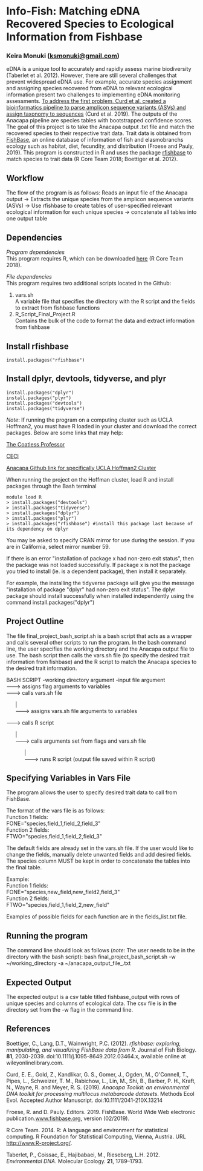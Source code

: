 # Info-Fish: Matching eDNA Recovered Species to Ecological Information from Fishbase
### Keira Monuki (ksmonuki@gmail.com)
eDNA is a unique tool to accurately and rapidly assess marine biodiversity (Taberlet et al. 2012). However, there are still several challenges that prevent widespread eDNA use. For example, accurate species assignment and assigning species recovered from eDNA to  relevant ecological information present two challenges to implementing eDNA monitoring assessments. [To address the first problem, Curd et al. created a bioinformatics pipeline to parse amplicon sequence variants (ASVs) and assign taxonomy to sequences](https://github.com/limey-bean/Anacapa) (Curd et al. 2019). The outputs of the Anacapa pipeline are species tables with bootstrapped confidence scores. The goal of this project is to take the Anacapa output .txt file and match the recovered species to their respective trait data. Trait data is obtained from [FishBase](https://www.fishbase.se/search.php), an online database of information of fish and elasmobranchs ecology such as habitat, diet, fecundity, and distribution (Froese and Pauly, 2019). This program is constructed in R and uses the package [rfishbase](https://cran.r-project.org/web/packages/rfishbase/rfishbase.pdf) to match species to trait data (R Core Team 2018; Boettiger et al. 2012).

## Workflow

The flow of the program is as follows:
Reads an input file of the Anacapa output -> Extracts the unique species from the amplicon sequence variants (ASVs) -> Use rfishbase to create tables of user-specified relevant ecological information for each unique species -> concatenate all tables into one output table

## Dependencies

*Program dependencies*    <br />
This program requires R, which can be downloaded [here](https://www.r-project.org/) (R Core Team 2018).  

*File dependencies*    <br />
This program requires two additional scripts located in the Github:   <br />
1. vars.sh    <br />
A variable file that specifies the directory with the R script and the fields to extract from fishbase functions   <br />
2. R_Script_Final_Project.R   <br />
Contains the bulk of the code to format the data and extract information from fishbase

## Install rfishbase

``` {r}
install.packages("rfishbase")
```
## Install dplyr, devtools, tidyverse, and plyr

```{r}
install.packages("dplyr")
install.packages("plyr")
install.packages("devtools")
install.packages("tidyverse")
```
*Note*: If running the program on a computing cluster such as UCLA Hoffman2, you must have R loaded in your cluster and download the correct packages. Below are some links that may help:

[The Coatless Professor](https://thecoatlessprofessor.com/programming/working-with-r-on-a-cluster/)

[CECI](https://support.ceci-hpc.be/doc/_contents/Software/R/r_packages.html)

[Anacapa Github link for specifically UCLA Hoffman2 Cluster](https://github.com/limey-bean/Anacapa)   <br />

When running the project on the Hoffman cluster, load R and install packages through the Bash terminal

```{r}
module load R
> install.packages("devtools")
> install.packages("tidyverse")
> install.packages("dplyr")
> install.packages("plyr")
> install.packages("rfishbase") #install this package last because of its dependency on dplyr
```
You may be asked to specify CRAN mirror for use during the session. If you are in California, select mirror number 59.

If there is an error "installation of package x had non-zero exit status", then the package was not loaded successfully. If package x is not the package you tried to install (ie. is a dependent package), then install it separately.  <br />

For example, the installing the tidyverse package will give you the message "installation of package "dplyr" had non-zero exit status". The dplyr package should install successfully when installed independently using the command install.packages("dplyr")

## Project Outline

The file final_project_bash_script.sh is a bash script that acts as a wrapper and calls several other scripts to run the program. In the bash command line, the user specifies the working directory and the Anacapa output file to use. The bash script then calls the vars.sh file (to specify the desired trait information from fishbase) and the R script to match the Anacapa species to the desired trait information.

BASH SCRIPT -working directory argument -input file argument   <br />
---> assigns flag arguments to variables    <br />
---> calls vars.sh file    <br />
<ol>
  |     <br />
  ---> assigns vars.sh file arguments to variables    <br />
</ol>  
---> calls R script    <br />
<ol>
  |    <br />
  ---> calls arguments set from flags and vars.sh file   <br />
  <ol>
  |    <br />
  ---> runs R script (output file saved within R script)    <br />
  </ol>
</ol>

## Specifying Variables in Vars File

The program allows the user to specify desired trait data to call from FishBase.

The format of the vars file is as follows:   <br />
Function 1 fields:    <br />
FONE="species,field_1,field_2,field_3"   <br />
Function 2 fields:    <br />
FTWO="species,field_1,field_2,field_3"   <br />

The default fields are already set in the vars.sh file. If the user would like to change the fields, manually delete unwanted fields and add desired fields. The species column MUST be kept in order to concatenate the tables into the final table.

Example:   <br />
Function 1 fields:    <br />
FONE="species,new_field,new_field2,field_3"    <br />
Function 2 fields:    <br />
FTWO="species,field_1,field_2,new_field"   <br />

Examples of possible fields for each function are in the fields_list.txt file.

## Running the program

The command line should look as follows (*note*: The user needs to be in the directory with the bash script):
bash final_project_bash_script.sh -w ~/working_directory -a ~/anacapa_output_file_.txt  <br />

## Expected Output

The expected output is a csv table titled fishbase_output with rows of unique species and columns of ecological data. The csv file is in the directory set from the -w flag in the command line.   <br />

## References

Boettiger, C., Lang, D.T., Wainwright, P.C. (2012). *rfishbase: exploring, manipulating, and visualizing FishBase data from R*. Journal of Fish Biology. **81**, 2030-2039. doi:10.1111/j.1095-8649.2012.03464.x, available online at wileyonlinelibrary.com.

Curd, E. E., Gold, Z., Kandlikar, G. S., Gomer, J., Ogden, M., O'Connell, T., Pipes, L., Schweizer, T. M., Rabichow, L., Lin, M., Shi, B., Barber, P. H., Kraft, N., Wayne, R. and Meyer, R. S. (2019). *Anacapa Toolkit: an environmental DNA toolkit for processing multilocus metabarcode datasets*. Methods Ecol Evol. Accepted Author Manuscript. doi:10.1111/2041-210X.13214

Froese, R. and D. Pauly. Editors. 2019. FishBase. World Wide Web electronic publication.www.fishbase.org, version (02/2019).

R Core Team. 2014. R: A language and environment for statistical computing. R Foundation for Statistical Computing, Vienna, Austria. URL http://www.R-project.org/.

Taberlet, P., Coissac, E., Hajibabaei, M., Rieseberg, L.H. 2012. *Environmental DNA*. Molecular Ecology. **21**, 1789–1793.
